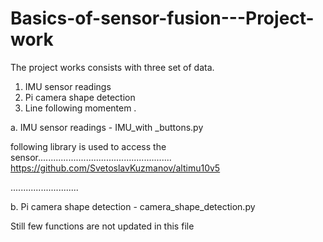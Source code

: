 # Basics-of-sensor-fusion---Project-work

The project works consists with three set of data.
1. IMU sensor readings 
2. Pi camera shape detection 
3. Line following momentem .




a. IMU sensor readings -  IMU_with _buttons.py

following library is used to access the sensor.....................................................
https://github.com/SvetoslavKuzmanov/altimu10v5 


...........................




b. Pi camera shape detection - camera_shape_detection.py

Still few functions are not updated in this file
